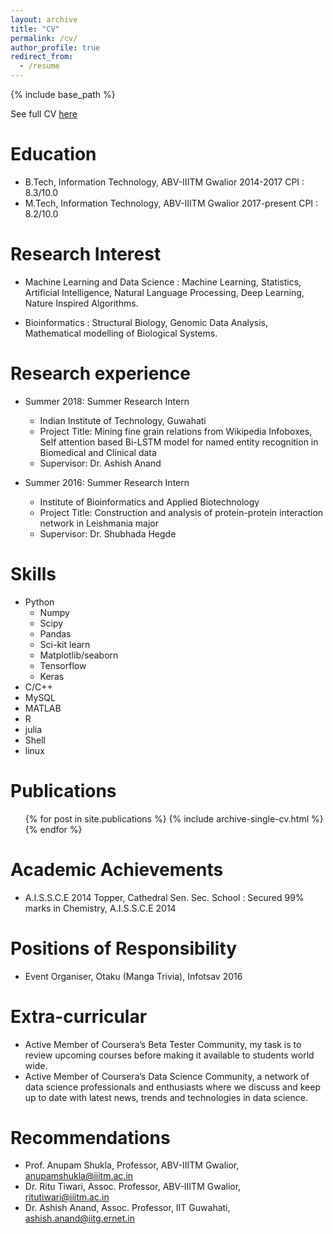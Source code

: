 ```yaml
---
layout: archive
title: "CV"
permalink: /cv/
author_profile: true
redirect_from:
  - /resume
---
```


{% include base_path %}

See full CV [here](https://github.com/sidsriv/sidsriv.github.io/_pages/curriculum-vitae.pdf)

Education
======
* B.Tech, Information Technology, ABV-IIITM Gwalior 2014-2017 CPI : 8.3/10.0
* M.Tech, Information Technology, ABV-IIITM Gwalior 2017-present CPI : 8.2/10.0

Research Interest
======
* Machine Learning and Data Science : Machine Learning, Statistics, Artificial Intelligence, Natural Language Processing,
Deep Learning, Nature Inspired Algorithms.

* Bioinformatics : Structural Biology, Genomic Data Analysis, Mathematical modelling of Biological Systems.

Research experience
======
* Summer 2018: Summer Research Intern
  * Indian Institute of Technology, Guwahati
  * Project Title: Mining fine grain relations from Wikipedia Infoboxes, Self attention based Bi-LSTM model for named entity recognition in Biomedical and Clinical data
  * Supervisor: Dr. Ashish Anand

* Summer 2016: Summer Research Intern
  * Institute of Bioinformatics and Applied Biotechnology
  * Project Title: Construction and analysis of protein-protein 
interaction network in Leishmania major 
  * Supervisor: Dr. Shubhada Hegde
  
Skills
======
* Python
  * Numpy
  * Scipy
  * Pandas
  * Sci-kit learn
  * Matplotlib/seaborn
  * Tensorflow
  * Keras
* C/C++
* MySQL
* MATLAB
* R
* julia
* Shell
* linux

Publications
======
  <ul>{% for post in site.publications %}
    {% include archive-single-cv.html %}
  {% endfor %}</ul>
 
Academic Achievements
======
* A.I.S.S.C.E 2014 Topper, Cathedral Sen. Sec. School : Secured 99% marks in Chemistry, A.I.S.S.C.E 2014

Positions of Responsibility
======
* Event Organiser, Otaku (Manga Trivia), Infotsav 2016

Extra-curricular
======
* Active Member of Coursera’s Beta Tester Community, my task is to review upcoming courses
before making it available to students world wide.
* Active Member of Coursera’s Data Science Community, a network of data science professionals
and enthusiasts where we discuss and keep up to date with latest news, trends and technologies
in data science.

Recommendations
======
* Prof. Anupam Shukla, Professor, ABV-IIITM Gwalior, anupamshukla@iiitm.ac.in
* Dr. Ritu Tiwari, Assoc. Professor, ABV-IIITM Gwalior, ritutiwari@iiitm.ac.in
* Dr. Ashish Anand, Assoc. Professor, IIT Guwahati, ashish.anand@iitg.ernet.in
